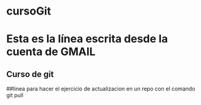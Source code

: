# cursoGit

# Esta es la línea escrita  desde la cuenta de GMAIL

## Curso de git

##linea para hacer el ejercicio de actualizacion en un repo con el comando git pull
